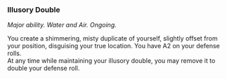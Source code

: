 ### Illusory Double

_Major ability. Water and Air. Ongoing._

You create a shimmering, misty duplicate of yourself, slightly offset from your position, disguising your true location. You have A2 on your defense rolls.  
At any time while maintaining your illusory double, you may remove it to double your defense roll.
